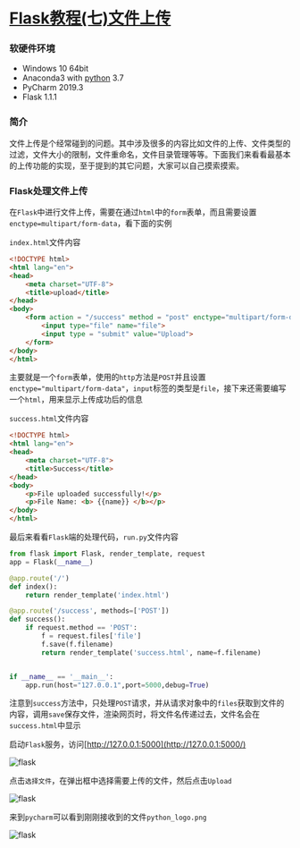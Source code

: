 # [Flask教程(七)文件上传](https://xugaoxiang.com/2020/03/20/flask-7-file-upload/)

### 软硬件环境

- Windows 10 64bit
- Anaconda3 with [python](https://xugaoxiang.com/tag/python/) 3.7
- PyCharm 2019.3
- Flask 1.1.1

### 简介

文件上传是个经常碰到的问题。其中涉及很多的内容比如文件的上传、文件类型的过滤，文件大小的限制，文件重命名，文件目录管理等等。下面我们来看看最基本的上传功能的实现，至于提到的其它问题，大家可以自己摸索摸索。

### Flask处理文件上传

在`Flask`中进行文件上传，需要在通过`html`中的`form`表单，而且需要设置`enctype=multipart/form-data`，看下面的实例

`index.html`文件内容

```html
<!DOCTYPE html>
<html lang="en">
<head>
    <meta charset="UTF-8">
    <title>upload</title>
</head>
<body>
    <form action = "/success" method = "post" enctype="multipart/form-data">
        <input type="file" name="file">
        <input type = "submit" value="Upload">
    </form>
</body>
</html>
```

主要就是一个`form`表单，使用的`http`方法是`POST`并且设置`enctype="multipart/form-data"`，`input`标签的类型是`file`，接下来还需要编写一个`html`，用来显示上传成功后的信息

`success.html`文件内容

```html
<!DOCTYPE html>
<html lang="en">
<head>
    <meta charset="UTF-8">
    <title>Success</title>
</head>
<body>
    <p>File uploaded successfully!</p>
    <p>File Name: <b> {{name}} </b></p>
</body>
</html>
```

最后来看看`Flask`端的处理代码，`run.py`文件内容

```python
from flask import Flask, render_template, request
app = Flask(__name__)

@app.route('/')
def index():
    return render_template('index.html')

@app.route('/success', methods=['POST'])
def success():
    if request.method == 'POST':
        f = request.files['file']
        f.save(f.filename)
        return render_template('success.html', name=f.filename)


if __name__ == '__main__':
    app.run(host="127.0.0.1",port=5000,debug=True)
```

注意到`success`方法中，只处理`POST`请求，并从请求对象中的`files`获取到文件的内容，调用`save`保存文件，渲染网页时，将文件名传递过去，文件名会在`success.html`中显示

启动`Flask`服务，访问[http://127.0.0.1:5000](http://127.0.0.1:5000/)

![flask](https://image.xugaoxiang.com/imgs/2020/12/92777c31881f0a5f.png)

点击`选择文件`，在弹出框中选择需要上传的文件，然后点击`Upload`

![flask](https://image.xugaoxiang.com/imgs/2020/12/3b3cc78a98b70938.png)

来到`pycharm`可以看到刚刚接收到的文件`python_logo.png`

![flask](https://image.xugaoxiang.com/imgs/2020/12/a3ee8dded624982b.png)

